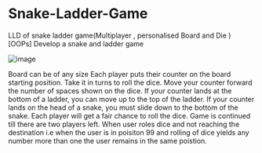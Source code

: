# Snake-Ladder-Game
LLD of snake ladder game(Multiplayer , personalised Board and Die )  [OOPs]
Develop a snake and ladder game

![image](https://user-images.githubusercontent.com/35661357/150627735-faf25e63-6829-4da0-9b34-97f9bcaafb80.png)

Board can be of any size Each player puts their counter on the board starting position.
Take it in turns to roll the dice.
Move your counter forward the number of spaces shown on the dice.
If your counter lands at the bottom of a ladder, you can move up to the top of the ladder.
If your counter lands on the head of a snake, you must slide down to the bottom of the snake.
Each player will get a fair chance to roll the dice.
Game is continued till there are two players left.
When user roles dice and not reaching the destination i.e when the user is in poisiton 99 and rolling of dice yields any number more than one the user remains in the same poistion.
